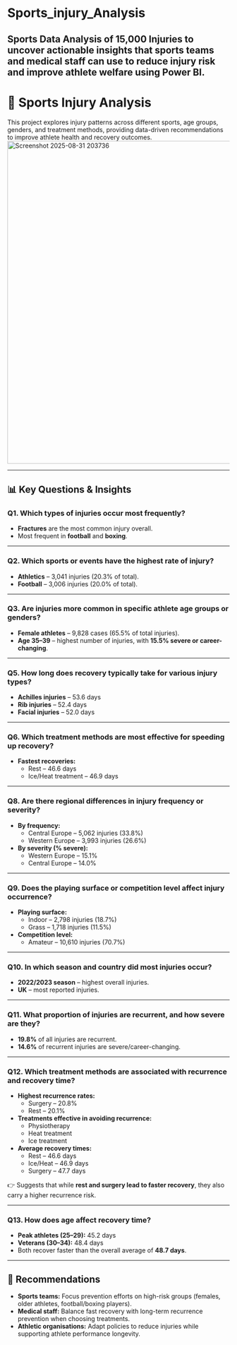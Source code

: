 # Sports_injury_Analysis
Sports Data Analysis of 15,000 Injuries to uncover actionable insights that sports teams and medical staff can use to reduce injury risk and improve athlete welfare using Power BI. 
---
# 🏥 Sports Injury Analysis

This project explores injury patterns across different sports, age groups, genders, and treatment methods, providing data-driven recommendations to improve athlete health and recovery outcomes.
<img width="1301" height="731" alt="Screenshot 2025-08-31 203736" src="https://github.com/user-attachments/assets/740c11a3-60e6-42ff-86b3-370b326c45fa" />

---

## 📊 Key Questions & Insights

### Q1. Which types of injuries occur most frequently?  
- **Fractures** are the most common injury overall.  
- Most frequent in **football** and **boxing**.

---

### Q2. Which sports or events have the highest rate of injury?  
- **Athletics** – 3,041 injuries (20.3% of total).  
- **Football** – 3,006 injuries (20.0% of total).

---

### Q3. Are injuries more common in specific athlete age groups or genders?  
- **Female athletes** – 9,828 cases (65.5% of total injuries).  
- **Age 35–39** – highest number of injuries, with **15.5% severe or career-changing**.

---

### Q5. How long does recovery typically take for various injury types?  
- **Achilles injuries** – 53.6 days  
- **Rib injuries** – 52.4 days  
- **Facial injuries** – 52.0 days  

---

### Q6. Which treatment methods are most effective for speeding up recovery?  
- **Fastest recoveries:**  
  - Rest – 46.6 days  
  - Ice/Heat treatment – 46.9 days  

---

### Q8. Are there regional differences in injury frequency or severity?  
- **By frequency:**  
  - Central Europe – 5,062 injuries (33.8%)  
  - Western Europe – 3,993 injuries (26.6%)  
- **By severity (% severe):**  
  - Western Europe – 15.1%  
  - Central Europe – 14.0%  

---

### Q9. Does the playing surface or competition level affect injury occurrence?  
- **Playing surface:**  
  - Indoor – 2,798 injuries (18.7%)  
  - Grass – 1,718 injuries (11.5%)  
- **Competition level:**  
  - Amateur – 10,610 injuries (70.7%)  

---

### Q10. In which season and country did most injuries occur?  
- **2022/2023 season** – highest overall injuries.  
- **UK** – most reported injuries.

---

### Q11. What proportion of injuries are recurrent, and how severe are they?  
- **19.8%** of all injuries are recurrent.  
- **14.6%** of recurrent injuries are severe/career-changing.  

---

### Q12. Which treatment methods are associated with recurrence and recovery time?  
- **Highest recurrence rates:**  
  - Surgery – 20.8%  
  - Rest – 20.1%  
- **Treatments effective in avoiding recurrence:**  
  - Physiotherapy  
  - Heat treatment  
  - Ice treatment  
- **Average recovery times:**  
  - Rest – 46.6 days  
  - Ice/Heat – 46.9 days  
  - Surgery – 47.7 days  

👉 Suggests that while **rest and surgery lead to faster recovery**, they also carry a higher recurrence risk.  

---

### Q13. How does age affect recovery time?  
- **Peak athletes (25–29):** 45.2 days  
- **Veterans (30–34):** 48.4 days  
- Both recover faster than the overall average of **48.7 days**.

---

## 🎯 Recommendations
- **Sports teams:** Focus prevention efforts on high-risk groups (females, older athletes, football/boxing players).  
- **Medical staff:** Balance fast recovery with long-term recurrence prevention when choosing treatments.  
- **Athletic organisations:** Adapt policies to reduce injuries while supporting athlete performance longevity.  
